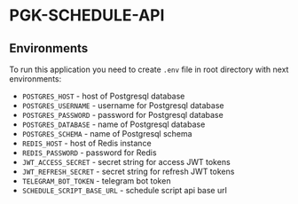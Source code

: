 # PGK-SCHEDULE-API

## Environments

To run this application you need to create `.env` file in root directory with next environments:

- `POSTGRES_HOST` - host of Postgresql database
- `POSTGRES_USERNAME` - username for Postgresql database
- `POSTGRES_PASSWORD` - password for Postgresql database
- `POSTGRES_DATABASE` - name of Postgresql database
- `POSTGRES_SCHEMA` - name of Postgresql schema
- `REDIS_HOST` - host of Redis instance
- `REDIS_PASSWORD` - password for Redis
- `JWT_ACCESS_SECRET` - secret string for access JWT tokens
- `JWT_REFRESH_SECRET` - secret string for refresh JWT tokens
- `TELEGRAM_BOT_TOKEN` - telegram bot token
- `SCHEDULE_SCRIPT_BASE_URL` - schedule script api base url